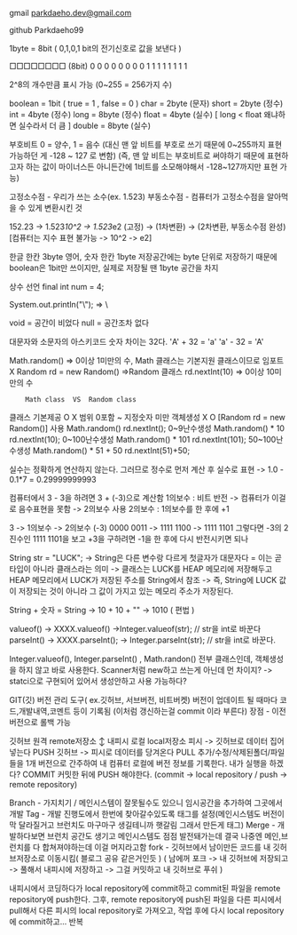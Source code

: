 gmail parkdaeho.dev@gmail.com

github Parkdaeho99


1byte = 8bit
( 0,1,0,1 bit의 전기신호로 값을 보낸다 )

□□□□□□□□ (8bit)
0 0  0 0 0  0 0 0
1 1  1 1 1  1 1 1

2^8의 개수만큼 표시 가능
(0~255 = 256가지 수)

boolean = 1bit ( true = 1 , false = 0 )
char = 2byte (문자)
short = 2byte (정수)
int = 4byte (정수)
long = 8byte (정수)
float = 4byte (실수) [ long < float 왜냐하면 실수라서 더 큼 ]
double = 8byte (실수)

부호비트 0 = 양수, 1 = 음수
(대신 맨 앞 비트를 부호로 쓰기 때문에 0~255까지 표현 가능하던 게 -128 ~ 127 로 변함)
(즉, 맨 앞 비트는 부호비트로 써야하기 때문에 표현하고자 하는 값이 마이너스든 아니든간에 1비트를 소모해야해서 -128~127까지만 표현 가능)

고정소수점 - 우리가 쓰는 소수(ex. 1.523)
부동소수점 - 컴퓨터가 고정소수점을 알아먹을 수 있게 변환시킨 것

152.23 -> 1.523*10^2 -> 1.523*e2
(고정)  -> (1차변환)    -> (2차변환, 부동소수점 완성)
                                [컴퓨터는 지수 표현 불가능 -> 10^2 -> e2]

한글 한칸 3byte
영어, 숫자 한칸 1byte
저장공간에는 byte 단위로 저장하기 때문에 boolean은 1bit만 쓰이지만, 실제로 저장될 땐 1byte 공간을 차지

상수 선언
final int num = 4;

System.out.println("\\"); => \

void = 공간이 비었다
null = 공간조차 없다

대문자와 소문자의 아스키코드 숫자 차이는 32다.
'A' + 32 = 'a'
'a' - 32 = 'A'

Math.random() => 0이상 1미만의 수, Math 클래스는 기본지원 클래스이므로 임포트X
Random rd = new Random() =>Random 클래스
	rd.nextInt(10) => 0이상 10미만의 수

		Math class	VS	Random class
클래스 기본제공	O			X
범위			0포함 ~ 지정숫자 미만
객체생성		X			O [Random rd = new Random()]
사용		Math.random()		rd.nextInt();
0~9난수생성	Math.random() * 10	rd.nextInt(10);
0~100난수생성	Math.random() * 101	rd.nextInt(101);
50~100난수생성	Math.random() * 51 + 50	rd.nextInt(51)+50;

실수는 정확하게 연산하지 않는다. 
그러므로 정수로 먼저 계산 후 실수로 표현
-> 1.0 - 0.1*7 = 0.29999999993

컴퓨터에서 3 - 3을 하려면 3 + (-3)으로 계산함
1의보수 : 비트 반전 -> 컴퓨터가 이걸로 음수표현을 못함 -> 2의보수 사용
2의보수 : 1의보수를 한 후에 +1

3	  -> 1의보수    -> 2의보수 (-3)
0000 0011 -> 1111 1100 -> 1111 1101
그렇다면 -3의 2진수인 1111 1101을 보고 +3을 구하려면 -1을 한 후에 다시 반전시키면 되나

String str = "LUCK";
-> String은 다른 변수랑 다르게 첫글자가 대문자다 = 이는 곧 타입이 아니라 클래스라는 의미
-> 클래스는 LUCK를 HEAP 메모리에 저장해두고 HEAP 메모리에서 LUCK가 저장된 주소를 String에서 참조
-> 즉, String에 LUCK 값이 저장되는 것이 아니라 그 값이 가지고 있는 메모리 주소가 저장된다.

String + 숫자 = String
-> 10 + 10 + "" -> 1010 ( 편법 )

valueof()
-> XXXX.valueof()
->Integer.valueof(str); // str을 int로 바꾼다
parseInt()
-> XXXX.parseInt();
-> Integer.parseInt(str); // str을 int로 바꾼다.

Integer.valueof(), Integer.parseInt() , Math.randon()
전부 클래스인데, 객체생성을 하지 않고 바로 사용한다.
Scanner처럼 new하고 쓰는게 아닌데 먼 차이지?
-> statci으로 구현되어 있어서 생성안하고 사용 가능하다?

GIT(깃)
버전 관리 도구( ex.깃허브, 서브버전, 비트버켓)
버전이 업데이트 될 때마다 코드,개발내역,코멘트 등이 기록됨 (이처럼 갱신하는걸 commit 이라 부른다)
장점 - 이전 버전으로 롤백 가능

깃허브 원격 remote저장소
	↕
내피시 로컬 local저장소
피시 -> 깃허브로 데이터 집어넣는다 PUSH
깃허브 -> 피시로 데이터를 당겨온다 PULL
추가/수정/삭제된폴더/파일들을 1개 버전으로 간주하여 내 컴퓨터 로컬에 버전 정보를 기록한다. 내가 실행을 하겠다? COMMIT
커밋한 뒤에 PUSH 해야한다.
(commit -> local repository / push -> remote repository)

Branch - 가지치기 / 메인시스템이 잘못될수도 있으니 임시공간을 추가하여 그곳에서 개발
Tag - 개발 진행도에서 한번에 찾아갈수있도록 태그를 설정(메인시스템도 버전이 막 달라질거고 브런치도 마구마구 생길테니까 햇갈림 그래서 만든게 태그)
Merge - 개발하다보면 브런치 공간도 생기고 메인시스템도 점점 발전돼가는데 결국 나중엔 메인,브런치를 다 합쳐져야하는데 이걸 머지라고함
fork - 깃허브에서 남이만든 코드를 내 깃허브저장소로 이동시킴( 블로그 공유 같은거인듯 )
( 남에꺼 포크 -> 내 깃허브에 저장되고 -> 풀해서 내피시에 저장하고 -> 그걸 커밋하고 내 깃허브로 푸쉬 )

내피시에서 코딩하다가 local repository에 commit하고
commit된 파일을 remote repository에 push한다.
그후, remote repository에 push된 파일을 다른 피시에서 pull해서 다른 피시의 local repository로 가져오고,
작업 후에 다시 local repository에 commit하고... 반복
